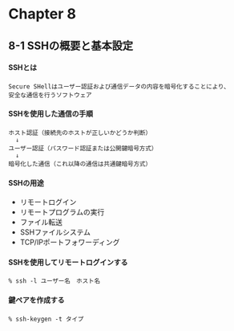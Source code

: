 # Chapter 8

## 8-1 SSHの概要と基本設定

#### SSHとは
```
Secure SHellはユーザー認証および通信データの内容を暗号化することにより、
安全な通信を行うソフトウェア
```

#### SSHを使用した通信の手順
```
ホスト認証（接続先のホストが正しいかどうか判断）
  ↓
ユーザー認証（パスワード認証または公開鍵暗号方式）
  ↓
暗号化した通信（これ以降の通信は共通鍵暗号方式）
```

#### SSHの用途
- リモートログイン
- リモートプログラムの実行
- ファイル転送
- SSHファイルシステム
- TCP/IPポートフォワーディング

#### SSHを使用してリモートログインする
```
% ssh -l ユーザー名　ホスト名
```

#### 鍵ペアを作成する
```
% ssh-keygen -t タイプ
```
